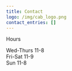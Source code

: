 ```yaml
---
title: Contact
logo: /img/cab_logo.png
contact_entries: []
---
```

Hours

Wed-Thurs 11-8\
Fri-Sat 11-9\
Sun 11-8